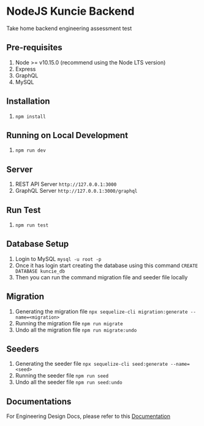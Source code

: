 # NodeJS Kuncie Backend

Take home backend engineering assessment test

## Pre-requisites
1. Node >= v10.15.0 (recommend using the Node LTS version) 
2. Express
3. GraphQL
4. MySQL

## Installation
1. `npm install`

## Running on Local Development
1. `npm run dev`

## Server
1. REST API Server `http://127.0.0.1:3000`
2. GraphQL Server `http://127.0.0.1:3000/graphql`


## Run Test
1. `npm run test`

## Database Setup
1. Login to MySQL `mysql -u root -p`
2. Once it has login start creating the database using this command `CREATE DATABASE kuncie_db`
3. Then you can run the command migration file and seeder file locally


## Migration
1. Generating the migration file `npx sequelize-cli migration:generate --name=<migration>`
2. Running the migration file `npm run migrate`
3. Undo all the migration file `npm run migrate:undo`

## Seeders
1. Generating the seeder file `npx sequelize-cli seed:generate --name=<seed>`
2. Running the seeder file `npm run seed`
3. Undo all the seeder file `npm run seed:undo`


## Documentations
For Engineering Design Docs, please refer to this 
[Documentation](https://github.com/HarryChang30/node-kuncie-test/blob/master/PROJECT.md)